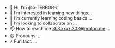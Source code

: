 - 👋 Hi, I’m @o-TERROR-x
- 👀 I’m interested in learning new things...
- 🌱 I’m currently learning coding basics ...
- 💞️ I’m looking to collaborate on ...
- 📫 How to reach me 303.xxxx.303@proton.me ...
- 😄 Pronouns: ...
- ⚡ Fun fact: ...

<!---
o-TERROR-x/o-TERROR-x is a ✨ special ✨ repository because its `README.md` (this file) appears on your GitHub profile.
You can click the Preview link to take a look at your changes.
--->
